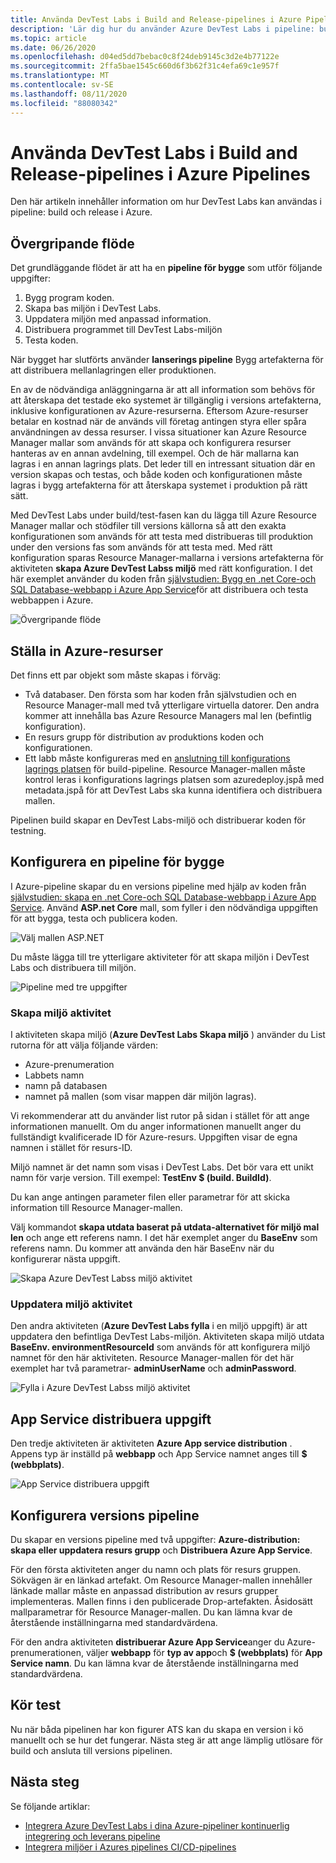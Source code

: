 ```yaml
---
title: Använda DevTest Labs i Build and Release-pipelines i Azure Pipelines
description: 'Lär dig hur du använder Azure DevTest Labs i pipeline: build och release i Azure.'
ms.topic: article
ms.date: 06/26/2020
ms.openlocfilehash: d04ed5dd7bebac0c8f24deb9145c3d2e4b77122e
ms.sourcegitcommit: 2ffa5bae1545c660d6f3b62f31c4efa69c1e957f
ms.translationtype: MT
ms.contentlocale: sv-SE
ms.lasthandoff: 08/11/2020
ms.locfileid: "88080342"
---
```

# <a name="use-devtest-labs-in-azure-pipelines-build-and-release-pipelines"></a>Använda DevTest Labs i Build and Release-pipelines i Azure Pipelines
Den här artikeln innehåller information om hur DevTest Labs kan användas i pipeline: build och release i Azure. 

## <a name="overall-flow"></a>Övergripande flöde
Det grundläggande flödet är att ha en **pipeline för bygge** som utför följande uppgifter:

1. Bygg program koden.
1. Skapa bas miljön i DevTest Labs.
1. Uppdatera miljön med anpassad information.
1. Distribuera programmet till DevTest Labs-miljön
1. Testa koden. 

När bygget har slutförts använder **lanserings pipeline** Bygg artefakterna för att distribuera mellanlagringen eller produktionen. 

En av de nödvändiga anläggningarna är att all information som behövs för att återskapa det testade eko systemet är tillgänglig i versions artefakterna, inklusive konfigurationen av Azure-resurserna. Eftersom Azure-resurser betalar en kostnad när de används vill företag antingen styra eller spåra användningen av dessa resurser. I vissa situationer kan Azure Resource Manager mallar som används för att skapa och konfigurera resurser hanteras av en annan avdelning, till exempel. Och de här mallarna kan lagras i en annan lagrings plats. Det leder till en intressant situation där en version skapas och testas, och både koden och konfigurationen måste lagras i bygg artefakterna för att återskapa systemet i produktion på rätt sätt. 

Med DevTest Labs under build/test-fasen kan du lägga till Azure Resource Manager mallar och stödfiler till versions källorna så att den exakta konfigurationen som används för att testa med distribueras till produktion under den versions fas som används för att testa med. Med rätt konfiguration sparas Resource Manager-mallarna i versions artefakterna för aktiviteten **skapa Azure DevTest Labss miljö** med rätt konfiguration. I det här exemplet använder du koden från [självstudien: Bygg en .net Core-och SQL Database-webbapp i Azure App Service](../app-service/tutorial-dotnetcore-sqldb-app.md)för att distribuera och testa webbappen i Azure.

![Övergripande flöde](./media/use-devtest-labs-build-release-pipelines/overall-flow.png)

## <a name="set-up-azure-resources"></a>Ställa in Azure-resurser
Det finns ett par objekt som måste skapas i förväg:

- Två databaser. Den första som har koden från självstudien och en Resource Manager-mall med två ytterligare virtuella datorer. Den andra kommer att innehålla bas Azure Resource Managers mal len (befintlig konfiguration).
- En resurs grupp för distribution av produktions koden och konfigurationen.
- Ett labb måste konfigureras med en [anslutning till konfigurations lagrings platsen](devtest-lab-create-environment-from-arm.md) för build-pipeline. Resource Manager-mallen måste kontrol leras i konfigurations lagrings platsen som azuredeploy.jspå med metadata.jspå för att DevTest Labs ska kunna identifiera och distribuera mallen.

Pipelinen build skapar en DevTest Labs-miljö och distribuerar koden för testning.

## <a name="set-up-a-build-pipeline"></a>Konfigurera en pipeline för bygge
I Azure-pipeline skapar du en versions pipeline med hjälp av koden från [självstudien: skapa en .net Core-och SQL Database-webbapp i Azure App Service](../app-service/tutorial-dotnetcore-sqldb-app.md). Använd **ASP.net Core** mall, som fyller i den nödvändiga uppgiften för att bygga, testa och publicera koden.

![Välj mallen ASP.NET](./media/use-devtest-labs-build-release-pipelines/select-asp-net.png)

Du måste lägga till tre ytterligare aktiviteter för att skapa miljön i DevTest Labs och distribuera till miljön.

![Pipeline med tre uppgifter](./media/use-devtest-labs-build-release-pipelines/pipeline-tasks.png)

### <a name="create-environment-task"></a>Skapa miljö aktivitet
I aktiviteten skapa miljö (**Azure DevTest Labs Skapa miljö** ) använder du List rutorna för att välja följande värden:

- Azure-prenumeration
- Labbets namn
- namn på databasen
- namnet på mallen (som visar mappen där miljön lagras). 

Vi rekommenderar att du använder list rutor på sidan i stället för att ange informationen manuellt. Om du anger informationen manuellt anger du fullständigt kvalificerade ID för Azure-resurs. Uppgiften visar de egna namnen i stället för resurs-ID. 

Miljö namnet är det namn som visas i DevTest Labs. Det bör vara ett unikt namn för varje version. Till exempel: **TestEnv $ (build. BuildId)**. 

Du kan ange antingen parameter filen eller parametrar för att skicka information till Resource Manager-mallen. 

Välj kommandot **skapa utdata baserat på utdata-alternativet för miljö mal len** och ange ett referens namn. I det här exemplet anger du **BaseEnv** som referens namn. Du kommer att använda den här BaseEnv när du konfigurerar nästa uppgift. 

![Skapa Azure DevTest Labss miljö aktivitet](./media/use-devtest-labs-build-release-pipelines/create-environment.png)

### <a name="populate-environment-task"></a>Uppdatera miljö aktivitet
Den andra aktiviteten (**Azure DevTest Labs fylla** i en miljö uppgift) är att uppdatera den befintliga DevTest Labs-miljön. Aktiviteten skapa miljö utdata **BaseEnv. environmentResourceId** som används för att konfigurera miljö namnet för den här aktiviteten. Resource Manager-mallen för det här exemplet har två parametrar- **adminUserName** och **adminPassword**. 

![Fylla i Azure DevTest Labss miljö aktivitet](./media/use-devtest-labs-build-release-pipelines/populate-environment.png)

## <a name="app-service-deploy-task"></a>App Service distribuera uppgift
Den tredje aktiviteten är aktiviteten **Azure App service distribution** . Appens typ är inställd på **webbapp** och App Service namnet anges till **$ (webbplats)**.

![App Service distribuera uppgift](./media/use-devtest-labs-build-release-pipelines/app-service-deploy.png)

## <a name="set-up-release-pipeline"></a>Konfigurera versions pipeline
Du skapar en versions pipeline med två uppgifter: **Azure-distribution: skapa eller uppdatera resurs grupp** och **Distribuera Azure App Service**. 

För den första aktiviteten anger du namn och plats för resurs gruppen. Sökvägen är en länkad artefakt. Om Resource Manager-mallen innehåller länkade mallar måste en anpassad distribution av resurs grupper implementeras. Mallen finns i den publicerade Drop-artefakten. Åsidosätt mallparametrar för Resource Manager-mallen. Du kan lämna kvar de återstående inställningarna med standardvärdena. 

För den andra aktiviteten **distribuerar Azure App Service**anger du Azure-prenumerationen, väljer **webbapp** för **typ av app**och **$ (webbplats)** för **App Service namn**. Du kan lämna kvar de återstående inställningarna med standardvärdena. 

## <a name="test-run"></a>Kör test
Nu när båda pipelinen har kon figurer ATS kan du skapa en version i kö manuellt och se hur det fungerar. Nästa steg är att ange lämplig utlösare för build och ansluta till versions pipelinen.

## <a name="next-steps"></a>Nästa steg
Se följande artiklar:

- [Integrera Azure DevTest Labs i dina Azure-pipeliner kontinuerlig integrering och leverans pipeline](devtest-lab-integrate-ci-cd.md)
- [Integrera miljöer i Azures pipelines CI/CD-pipelines](integrate-environments-devops-pipeline.md)
